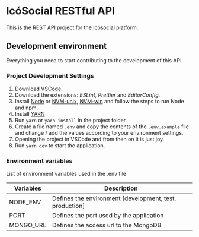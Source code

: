 # IcóSocial RESTful API

This is the REST API project for the Icósocial platform.

## Development environment

Everything you need to start contributing to the development of this API.

### Project Development Settings

1. Download [VSCode](https://code.visualstudio.com/).
2. Download the extensions: _ESLint_, _Prettier_ and _EditorConfig_.
3. Install [Node](https://nodejs.org/en/) or [NVM-unix](https://github.com/nvm-sh/nvm), [NVM-win](https://github.com/coreybutler/nvm-windows)
and follow the steps to run Node and npm.
4. Install [YARN](https://classic.yarnpkg.com/pt-BR/docs/install)
5. Run ```yarn``` or ```yarn install``` in the project folder
6. Create a file named ```.env``` and copy the contents of the ```.env.example``` file and change / add the values ​​according to your environment settings.
7. Opening the project in VSCode and from then on it is just joy.
8. Run ```yarn dev``` to start the application.

### Environment variables

List of environment variables used in the .env file

| Variables | Description                                             |
|-----------|---------------------------------------------------------|
| NODE_ENV  | Defines the environment [development, test, production] |
| PORT      | Defines the port used by the application                |
| MONGO_URL | Defines the access url to the MongoDB                   |
